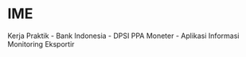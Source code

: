IME
===

Kerja Praktik - Bank Indonesia - DPSI PPA Moneter - Aplikasi Informasi Monitoring Eksportir
